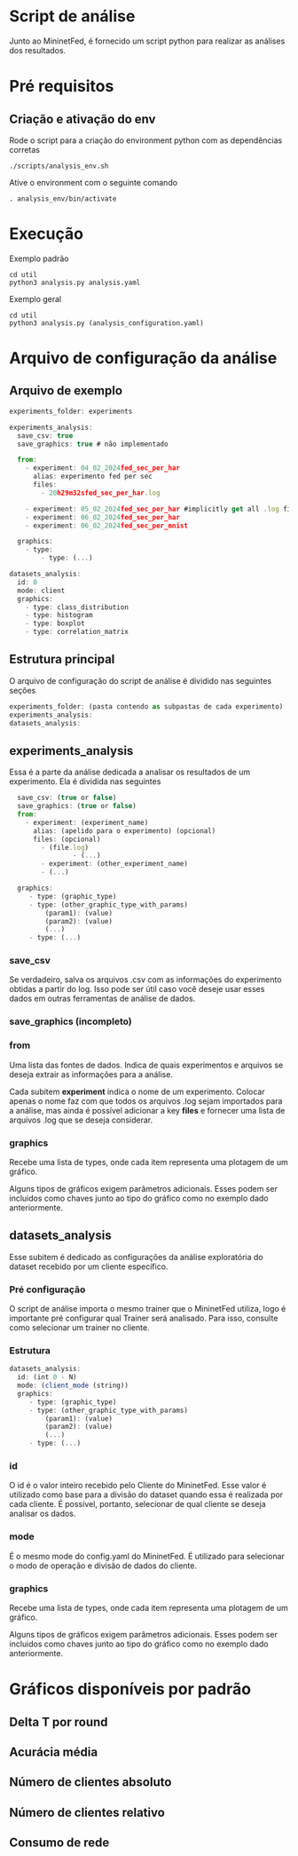 # Script de análise

Junto ao MininetFed, é fornecido um script python para realizar as análises dos resultados.

# Pré requisitos

## Criação e ativação do env

Rode o script para a criação do environment python com as dependências corretas

```
./scripts/analysis_env.sh
```

Ative o environment com o seguinte comando

```
. analysis_env/bin/activate
```

# Execução

Exemplo padrão

```
cd util
python3 analysis.py analysis.yaml
```

Exemplo geral

```
cd util
python3 analysis.py (analysis_configuration.yaml)
```

# Arquivo de configuração da análise

## Arquivo de exemplo

```jsx
experiments_folder: experiments

experiments_analysis:
  save_csv: true
  save_graphics: true # não implementado

  from:
    - experiment: 04_02_2024fed_sec_per_har
      alias: experimento fed per sec
      files:
        - 20h29m32sfed_sec_per_har.log

    - experiment: 05_02_2024fed_sec_per_har #implicitly get all .log files from the folder
    - experiment: 06_02_2024fed_sec_per_har
    - experiment: 06_02_2024fed_sec_per_mnist

  graphics:
    - type:
		- type: (...)

datasets_analysis:
  id: 0
  mode: client
  graphics:
    - type: class_distribution
    - type: histogram
    - type: boxplot
    - type: correlation_matrix
```

## Estrutura principal

O arquivo de configuração do script de análise é dividido nas seguintes seções

```jsx
experiments_folder: (pasta contendo as subpastas de cada experimento)
experiments_analysis:
datasets_analysis:
```

## experiments_analysis

Essa é a parte da análise dedicada a analisar os resultados de um experimento. Ela é dividida nas seguintes

```jsx
  save_csv: (true or false)
  save_graphics: (true or false)
  from:
    - experiment: (experiment_name)
      alias: (apelido para o experimento) (opcional)
      files: (opcional)
        - (file.log)
				- (...)
		- experiment: (other_experiment_name)
		- (...)

  graphics:
	 - type: (graphic_type)
	 - type: (other_graphic_type_with_params)
		 (param1): (value)
		 (param2): (value)
		 (...)
	 - type: (...)
```

### save_csv

Se verdadeiro, salva os arquivos .csv com as informações do experimento obtidas a partir do log. Isso pode ser útil caso você deseje usar esses dados em outras ferramentas de análise de dados.

### save_graphics (incompleto)

### from

Uma lista das fontes de dados. Indica de quais experimentos e arquivos se deseja extrair as informações para a análise.

Cada subitem **experiment** indica o nome de um experimento. Colocar apenas o nome faz com que todos os arquivos .log sejam importados para a análise, mas ainda é possível adicionar a key **files** e fornecer uma lista de arquivos .log que se deseja considerar.

### graphics

Recebe uma lista de types, onde cada item representa uma plotagem de um gráfico.

Alguns tipos de gráficos exigem parâmetros adicionais. Esses podem ser incluidos como chaves junto ao tipo do gráfico como no exemplo dado anteriormente.

## datasets_analysis

Esse subitem é dedicado as configurações da análise exploratória do dataset recebido por um cliente específico.

### Pré configuração

O script de análise importa o mesmo trainer que o MininetFed utiliza, logo é importante pré configurar qual Trainer será analisado. Para isso, consulte como selecionar um trainer no cliente.

### Estrutura

```jsx
datasets_analysis:
  id: (int 0 - N)
  mode: (client_mode (string))
  graphics:
	 - type: (graphic_type)
	 - type: (other_graphic_type_with_params)
		 (param1): (value)
		 (param2): (value)
		 (...)
	 - type: (...)
```

### id

O id é o valor inteiro recebido pelo Cliente do MininetFed. Esse valor é utilizado como base para a divisão do dataset quando essa é realizada por cada cliente. É possível, portanto, selecionar de qual cliente se deseja analisar os dados.

### mode

É o mesmo mode do config.yaml do MininetFed. É utilizado para selecionar o modo de operação e divisão de dados do cliente.

### graphics

Recebe uma lista de types, onde cada item representa uma plotagem de um gráfico.

Alguns tipos de gráficos exigem parâmetros adicionais. Esses podem ser incluidos como chaves junto ao tipo do gráfico como no exemplo dado anteriormente.

# Gráficos disponíveis por padrão

## Delta T por round

## Acurácia média

## Número de clientes absoluto

## Número de clientes relativo

## Consumo de rede
